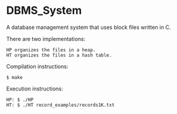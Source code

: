 # DBMS_System
A database management system that uses block files written in C. 

There are two implementations: 

    HP organizes the files in a heap. 
    HT organizes the files in a hash table.

Compilation instructions: 

    $ make


Execution instructions: 
    
    HP: $ ./HP
    HT: $ ./HT record_examples/records1K.txt
